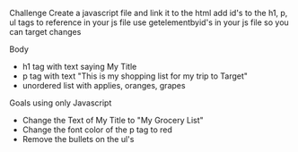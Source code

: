 Challenge
Create a javascript file and link it to the html
add id's to the h1, p, ul tags to reference in your js file
use getelementbyid's in your js file so you can target changes

Body

- h1 tag with text saying My Title
- p tag with text "This is my shopping list for my trip to Target"
- unordered list with applies, oranges, grapes


Goals using only Javascript
- Change the Text of My Title to "My Grocery List"
- Change the font color of the p tag to red
- Remove the bullets on the ul's 